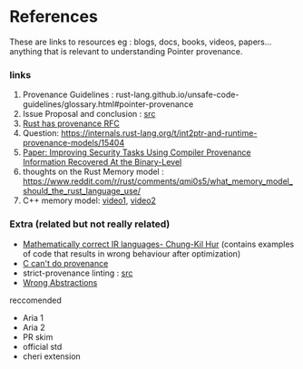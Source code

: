 # References
These are links to resources eg : blogs, docs, books, videos, papers... anything that is relevant to understanding Pointer provenance.  

### links
1. Provenance Guidelines : rust-lang.github.io/unsafe-code-guidelines/glossary.html#pointer-provenance
2. Issue Proposal and conclusion : [src](https://github.com/rust-lang/rust/issues/95228)
3. [Rust has provenance RFC](https://rust-lang.github.io/rfcs/3559-rust-has-provenance.html)
4. Question: https://internals.rust-lang.org/t/int2ptr-and-runtime-provenance-models/15404
5. [Paper: Improving Security Tasks Using Compiler Provenance Information Recovered At the Binary-Level](https://dl.acm.org/doi/10.1145/3576915.3623098)
6. thoughts on the Rust Memory model : https://www.reddit.com/r/rust/comments/qmi0s5/what_memory_model_should_the_rust_language_use/
7. C++ memory model: [video1](https://youtu.be/A8eCGOqgvH4), [video2](https://youtu.be/KeLBd2EJLOU)


### Extra (related but not really related)
- [Mathematically correct IR languages- Chung-Kil Hur](https://sf.snu.ac.kr/llvmtwin/files/presentation.pdf#page=32) (contains examples of code that results in wrong behaviour after optimization)
- [C can't do provenance](https://lwn.net/Articles/992074/)
- strict-provenance linting : [src](https://doc.rust-lang.org/beta/unstable-book/language-features/strict-provenance-lints.html)
- [Wrong Abstractions](https://www.ralfj.de/blog/2017/06/06/MIR-semantics.html)


reccomended
- Aria 1
- Aria 2
- PR skim
- official std
- cheri extension